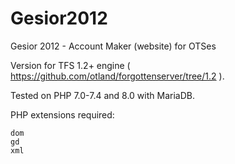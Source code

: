 Gesior2012
==========

Gesior 2012 - Account Maker (website) for OTSes

Version for TFS 1.2+ engine ( https://github.com/otland/forgottenserver/tree/1.2 ).

Tested on PHP 7.0-7.4 and 8.0 with MariaDB.

PHP extensions required:
```
dom
gd
xml
```
